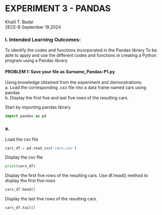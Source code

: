 # EXPERIMENT 3 - PANDAS

Khalil T. Badal                                             
2ECE-B
September 19,2024

### I. Intended Learning Outcomes:
To identify the codes and functions incorporated in the Pandas library
To be able to apply and use the different codes and functions in creating a Python program using a Pandas library

#### PROBLEM 1: Save your file as Surname_Pandas-P1.py
Using knowledge obtained from the experiment and demonstrations:                    
a. Load the corresponding .csv file into a data frame named cars using pandas               
b. Display the first five and last five rows of the resulting cars.

Start by importing pandas library
```python
import pandas as pd
```
### a.
Load the csv file 
```python
cars_df = pd.read_csv('cars.csv')
```
Display the csv file
```python
print(cars_df)

```
Display the first five rows of the resulting cars. 
Use df.head() method to display the first five rows
```python
cars_df.head()

```
Display the last five rows of the resulting cars. 
```python
cars_df.tail()



